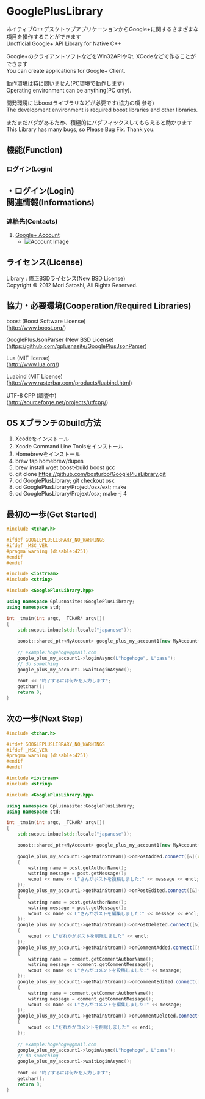 ﻿GooglePlusLibrary
======================
 ネイティブC++デスクトップアプリケーションからGoogle+に関するさまざまな項目を操作することができます  
 Unofficial Google+ API Library for Native C++ 

 Google+のクライアントソフトなどをWin32APIやQt, XCodeなどで作ることができます  
 You can create applications for Google+ Client. 
 
 動作環境は特に問いません(PC環境で動作します)  
 Operating environment can be anything(PC only). 
 
 開発環境にはboostライブラリなどが必要です(協力の項 参考)  
 The development environment is required boost libraries and other libraries. 
 
 まだまだバグがあるため、積極的にバグフィックスしてもらえると助かります  
 This Library has many bugs, so Please Bug Fix. Thank you.  
 
機能(Function)
--------
### ログイン(Login)
  ・ログイン(Login)  
関連情報(Informations)
--------
### 連絡先(Contacts)
1. [Google+ Account](https://plus.google.com/u/0/116324207729009185938/about "Google+アカウント(Google+ Account)")
    * ![Account Image](https://lh5.googleusercontent.com/-_u67HqR0D8g/AAAAAAAAAAI/AAAAAAAAEtk/EnkyO0_5ElY/photo.jpg?sz=90 "アカウント画像(Account Image)")

ライセンス(License)
----------
Library : 修正BSDライセンス(New BSD License)  
Copyright &copy; 2012 Mori Satoshi, All Rights Reserved.  

協力・必要環境(Cooperation/Required Libraries) 
---------- 
boost (Boost Software License)  
(http://www.boost.org/) 

GooglePlusJsonParser (New BSD License)  
(https://github.com/gplusnasite/GooglePlusJsonParser) 

Lua (MIT license)  
(http://www.lua.org/) 

Luabind (MIT License)  
(http://www.rasterbar.com/products/luabind.html) 

UTF-8 CPP (調査中)  
(http://sourceforge.net/projects/utfcpp/) 

OS Xブランチのbuild方法
--------
1. Xcodeをインストール
2. Xcode Command Line Toolsをインストール
3. Homebrewをインストール
4. brew tap homebrew/dupes
5. brew install wget boost-build boost gcc
6. git clone https://github.com/bosturbo/GooglePlusLibrary.git
7. cd GooglePlusLibrary; git checkout osx
8. cd GooglePlusLibrary/Project/osx/ext; make
9. cd GooglePlusLibrary/Projext/osx; make -j 4

最初の一歩(Get Started)
--------
```cpp
#include <tchar.h>

#ifdef GOOGLEPLUSLIBRARY_NO_WARNINGS
#ifdef _MSC_VER
#pragma warning (disable:4251)
#endif
#endif

#include <iostream>
#include <string>

#include <GooglePlusLibrary.hpp>

using namespace Gplusnasite::GooglePlusLibrary;
using namespace std;

int _tmain(int argc, _TCHAR* argv[])
{
	std::wcout.imbue(std::locale("japanese"));
	
	boost::shared_ptr<MyAccount> google_plus_my_account1(new MyAccount());
	
	// example:hogehoge@gmail.com
	google_plus_my_account1->loginAsync(L"hogehoge", L"pass");
	// do something
	google_plus_my_account1->waitLoginAsync();
	
	cout << "終了するには何かを入力します";
	getchar();
	return 0;
}

```

次の一歩(Next Step)
--------
```cpp
#include <tchar.h>

#ifdef GOOGLEPLUSLIBRARY_NO_WARNINGS
#ifdef _MSC_VER
#pragma warning (disable:4251)
#endif
#endif

#include <iostream>
#include <string>

#include <GooglePlusLibrary.hpp>

using namespace Gplusnasite::GooglePlusLibrary;
using namespace std;

int _tmain(int argc, _TCHAR* argv[])
{
	std::wcout.imbue(std::locale("japanese"));

	boost::shared_ptr<MyAccount> google_plus_my_account1(new MyAccount());
	
	google_plus_my_account1->getMainStream()->onPostAdded.connect([&](const Post& post)
	{
		wstring name = post.getAuthorName();
		wstring message = post.getMessage();
		wcout << name << L"さんがポストを投稿しました:" << message << endl;
	});
	google_plus_my_account1->getMainStream()->onPostEdited.connect([&](const Post& post)
	{
		wstring name = post.getAuthorName();
		wstring message = post.getMessage();
		wcout << name << L"さんがポストを編集しました:" << message << endl;
	});
	google_plus_my_account1->getMainStream()->onPostDeleted.connect([&](const wstring& post_id)
	{
		wcout << L"だれかがポストを削除しました" << endl;
	});
	google_plus_my_account1->getMainStream()->onCommentAdded.connect([&](const Comment& comment)
	{
		wstring name = comment.getCommentAuthorName();
		wstring message = comment.getCommentMessage();
		wcout << name << L"さんがコメントを投稿しました:" << message;
	});
	google_plus_my_account1->getMainStream()->onCommentEdited.connect([&](const Comment& comment)
	{
		wstring name = comment.getCommentAuthorName();
		wstring message = comment.getCommentMessage();
		wcout << name << L"さんがコメントを編集しました:" << message;
	});
	google_plus_my_account1->getMainStream()->onCommentDeleted.connect([&](const wstring& comment_id)
	{
		wcout << L"だれかがコメントを削除しました" << endl;
	});
	
	// example:hogehoge@gmail.com
	google_plus_my_account1->loginAsync(L"hogehoge", L"pass");
	// do something
	google_plus_my_account1->waitLoginAsync();
	
	cout << "終了するには何かを入力します";
	getchar();
	return 0;
}
```
